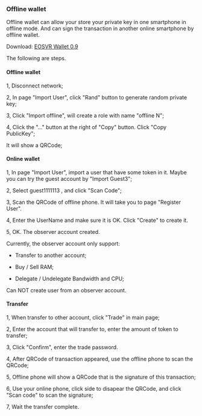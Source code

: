 ### Offline wallet

Offline wallet can allow your store your private key in one smartphone in offline mode.
And can sign the transaction in another online smartphone by offline wallet.

Download: [EOSVR Wallet 0.9](https://github.com/EOSVR/EOSVR/blob/master/wallet-cn.md)

The following are steps.

#### Offline wallet

1, Disconnect network;

2, In page "Import User", click "Rand" button to generate random private key;

3, Click "Import offline", will create a role with name "offline N";

4, Click the "..." button at the right of "Copy" button. Click "Copy PublicKey";

It will show a QRCode;


#### Online wallet

1, In page "Import User", import a user that have some token in it. Maybe you can try the guest account by "Import Guest3";

2, Select guest1111113 , and click "Scan Code";

3, Scan the QRCode of offline phone. It will take you to page "Register User".

4, Enter the UserName and make sure it is OK. Click "Create" to create it.

5, OK. The observer account created.

Currently, the observer account only support:

- Transfer to another account;

- Buy / Sell RAM;

- Delegate / Undelegate Bandwidth and CPU;

Can NOT create user from an observer account.


#### Transfer

1, When transfer to other account, click "Trade" in main page;

2, Enter the account that will transfer to, enter the amount of token to transfer;

3, Click "Confirm", enter the trade password.

4, After QRCode of transaction appeared, use the offline phone to scan the QRCode;

5, Offline phone will show a QRCode that is the signature of this transaction;

6, Use your online phone, click side to disapear the QRCode, and click "Scan code" to scan the signature;

7, Wait the transfer complete.

